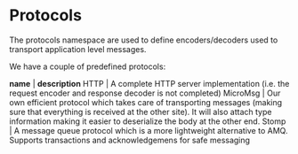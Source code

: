﻿# Protocols

The protocols namespace are used to define encoders/decoders used to transport application level messages.

We have a couple of predefined protocols:

**name** | **description**
HTTP | A complete HTTP server implementation (i.e. the request encoder and response decoder is not completed)
MicroMsg | Our own efficient protocol which takes care of transporting messages (making sure that everything is received at the other site). It will also attach type information making it easier to deserialize the body at the other end.
Stomp | A message queue protocol which is a more lightweight alternative to AMQ. Supports transactions and acknowledgemens for safe messaging

